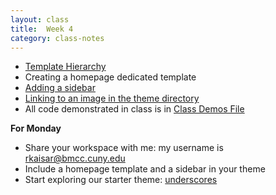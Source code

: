 ```yaml
---
layout: class
title:  Week 4
category: class-notes
---
```


- [Template Hierarchy](https://developer.wordpress.org/themes/basics/template-hierarchy/)
- Creating a homepage dedicated template
- [Adding a sidebar](http://revitalk.com/mmp460/wordpress/2017/08/13/sidebar.html)
- [Linking to an image in the theme directory](http://revitalk.com/mmp460/wordpress/2017/08/13/image-linking.html)
- All code demonstrated in class is in [Class Demos File](https://github.com/revitalk/mmp460/tree/master/class-demos)

**For Monday**
- Share your workspace with me: my username is rkaisar@bmcc.cuny.edu
- Include a homepage template and a sidebar in your theme
- Start exploring our starter theme: [underscores](https://underscores.me/)
